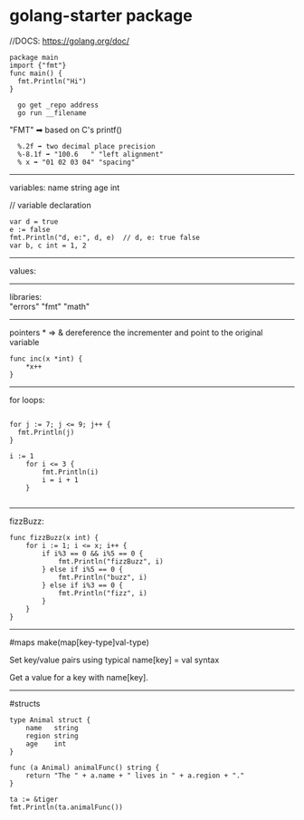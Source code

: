 # golang-starter package
//DOCS: https://golang.org/doc/

```
package main
import {"fmt"}
func main() {
  fmt.Println("Hi")
}
```
```
  go get _repo address
  go run __filename
```
  
  "FMT" ➡ based on C's printf()
  ```
    %.2f ➡ two decimal place precision
    %-8.1f ➡ "100.6   " "left alignment"
    % x ➡ "01 02 03 04" "spacing"
  ```
________________________________

variables:
name string
age  int

// variable declaration
```
var d = true
e := false
fmt.Println("d, e:", d, e)  // d, e: true false
var b, c int = 1, 2
```


-----------------------------------
values:

-----------------------------------
libraries: 	
  "errors"
	"fmt"
	"math"
  
-----------------------------------
pointers * => &
dereference the incrementer and point to the original variable
```
func inc(x *int) {
	*x++
}
```

________________________________
for loops:
```

for j := 7; j <= 9; j++ {
  fmt.Println(j)
}

i := 1
    for i <= 3 {
        fmt.Println(i)
        i = i + 1
    }
    
```
-------------------------------------

fizzBuzz:

```
func fizzBuzz(x int) {
	for i := 1; i <= x; i++ {  
		if i%3 == 0 && i%5 == 0 {
			fmt.Println("fizzBuzz", i)
		} else if i%5 == 0 {
			fmt.Println("buzz", i)
		} else if i%3 == 0 {
			fmt.Println("fizz", i)
		}
	}
}
```

--------------------------------------
#maps
make(map[key-type]val-type)

Set key/value pairs using typical name[key] = val syntax

Get a value for a key with name[key].
______________________________________

#structs

```
type Animal struct {
	name   string
	region string
	age    int
}

func (a Animal) animalFunc() string {
	return "The " + a.name + " lives in " + a.region + "."
}

ta := &tiger
fmt.Println(ta.animalFunc())
```
